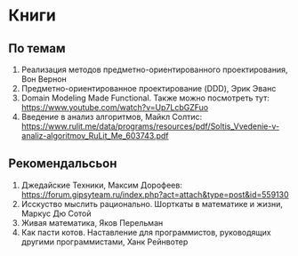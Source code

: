 # Книги

## По темам

1. Реализация методов предметно-ориентированного проектирования, Вон Вернон
2. Предметно-ориентированное проектирование (DDD), Эрик Эванс
3. Domain Modeling Made Functional. Также можно посмотреть тут: <https://www.youtube.com/watch?v=Up7LcbGZFuo>
4. Введение в анализ алгоритмов, Майкл Солтис: <https://www.rulit.me/data/programs/resources/pdf/Soltis_Vvedenie-v-analiz-algoritmov_RuLit_Me_603743.pdf>

## Рекомендальсьон

1. Джедайские Техники, Максим Дорофеев: <https://forum.gipsyteam.ru/index.php?act=attach&type=post&id=559130>
2. Исскуство мыслить рационально. Шорткаты в математике и жизни, Маркус Дю Сотой
3. Живая математика, Яков Перельман
4. Как пасти котов. Наставление для программистов, руководящих другими программистами, Ханк Рейнвотер
